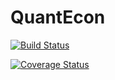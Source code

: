 # QuantEcon

[![Build Status](https://travis-ci.org/QuantEcon/QuantEcon.jl.svg?branch=master)](https://travis-ci.org/QuantEcon/QuantEcon.jl)

[![Coverage Status](https://img.shields.io/coveralls/QuantEcon/QuantEcon.jl.svg)](https://coveralls.io/r/QuantEcon/QuantEcon.jl)
